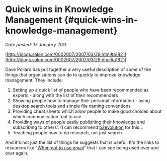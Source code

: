# Quick wins in Knowledge Management {#quick-wins-in-knowledge-management}

_Date posted: 17 January 2011_

[http://blogs.salon.com/0002007/2007/03/29.html#a1821](http://blogs.salon.com/0002007/2007/03/29.html#a1821)

Dave Pollard has put together a very useful description of some of the things that organisations can do to quickly to improve knowledge management. They include:

1.  Setting up a quick list of people who have been recommended as experts - along with the list of their recommenders
2.  Showing people how to manage their personal information - using desktop search tools and simple file naming conventions
3.  Providing cheat sheets which allow people to make good choices about which communication tool to use
4.  Providing ways of people easily publishing their knowledge and subscribing to others'. (I can recommend [b2evolution](http://www..b2evolution.net/) for this...
5.  Teaching people how to do research, not just search

And it's not just the list of things he suggests that is useful. It's the links to resources like "[When not to use email](http://blogs.salon.com/0002007/2007/02/06.html#a1773)" that I can see being used over and over again.